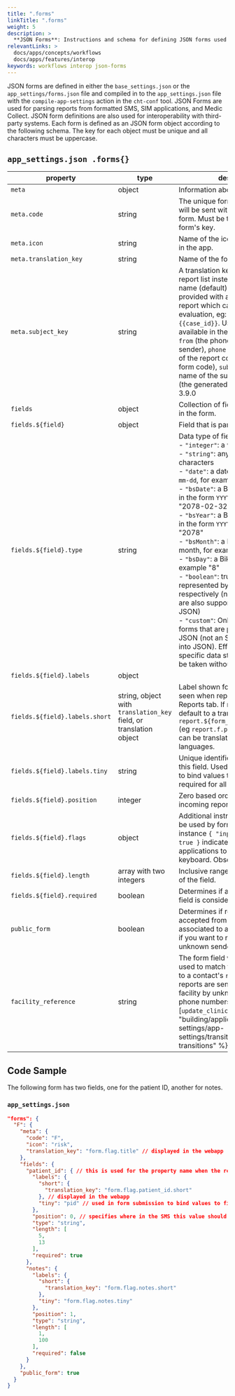 ```yaml
---
title: ".forms"
linkTitle: ".forms"
weight: 5
description: >
  **JSON Forms**: Instructions and schema for defining JSON forms used for handling reports from SMS and external tools
relevantLinks: >
  docs/apps/concepts/workflows
  docs/apps/features/interop
keywords: workflows interop json-forms
---
```


JSON forms are defined in either the `base_settings.json` or the `app_settings/forms.json` file and compiled in to the `app_settings.json` file with the `compile-app-settings` action in the `cht-conf` tool. JSON Forms are used for parsing reports from formatted SMS, SIM applications, and Medic Collect. JSON form definitions are also used for interoperability with third-party systems. Each form is defined as an JSON form object according to the following schema. The key for each object must be unique and all characters must be uppercase. 

## `app_settings.json .forms{}`

| property | type | description | required |
|---|---|---|---|
| `meta` | object | Information about the report. | yes |
| `meta.code` | string | The unique form identifier, which will be sent with all reports of this form. Must be the same as the form's key. | yes |
| `meta.icon` | string | Name of the icon resource shown in the app. | no |
| `meta.translation_key` | string | Name of the form shown in the app. | no |
| `meta.subject_key` | string | A translation key to display in the report list instead of the subject name (default). The translation is provided with a summary of the report which can be used for evaluation, eg: `Case registration {{case_id}}`. Useful properties available in the summary include: `from` (the phone number of the sender), `phone` (the phone number of the report contact), `form` (the form code), `subject.name` (the name of the subject), and `case_id` (the generated case id). Added in 3.9.0 | no |
| `fields`| object | Collection of field objects included in the form. | yes |
| `fields.${field}` | object | Field that is part of the form. | yes |
| `fields.${field}.type` | string | Data type of field:<br>  - `"integer"`: a whole number<br> - `"string"`: any collection of characters<br> - `"date"`: a date in the format `YYYY-mm-dd`, for example "2019-01-28"<br> - `"bsDate"`: a Bikram Sambat date in the form `YYYY-mm-dd`, for example "2078-02-32"<br> - `"bsYear"`: a Bikram Sambat year in the form `YYYY`, for example "2078"<br> - `"bsMonth"`: a Bikram Sambat month, for example "9"<br> - `"bsDay"`: a Bikram Sambat day, for example "8"<br> - `"boolean"`: true or false, represented by the digit `1` and `0` respectively (native JSON booleans are also supported if sending via JSON)<br> - `"custom"`: Only possible for JSON forms that are passed as actual JSON (not an SMS that gets parsed into JSON). Effectively any non-specific data structure, which will be taken without validation. | yes |
| `fields.${field}.labels` | object | | no |
| `fields.${field}.labels.short` | string, object with `translation_key` field, or translation object | Label shown for field in the app, seen when report is viewed in Reports tab. If missing, label will default to a translation key of `report.${form_name}.${field_name}` (eg `report.f.patient_id`) which can be translated in the app languages. | no |
| `fields.${field}.labels.tiny` | string | Unique identifier within the form for this field. Used in form submission to bind values to fields. Not required for all submission formats. | no |
| `fields.${field}.position` | integer | Zero based order of this field for incoming reports. | no |
| `fields.${field}.flags` | object | Additional instructions that could be used by form renderers. For instance `{ "input_digits_only": true }` indicated to SIM applications to show the number keyboard. Obsolete. | no |
| `fields.${field}.length` | array with two integers | Inclusive range accepted for length of the field. | no |
| `fields.${field}.required` | boolean | Determines if a report without this field is considered valid. | no |
| `public_form` | boolean | Determines if reports will be accepted from phone numbers not associated to a contact. Set to false if you want to reject reports from unknown senders. Default: true. | no |
| `facility_reference` | string | The form field whose value is to be used to match the incoming report to a contact's `rc_code`. Useful when reports are sent on behalf of a facility by unknown or various phone numbers. Requires the [`update_clinics` transition]({{% ref "building/application-settings/app-settings/transitions#available-transitions" %}}). | no |

## Code Sample

The following form has two fields, one for the patient ID, another for notes.

### `app_settings.json`
```json
"forms": {
  "F": {
    "meta": {
      "code": "F",
      "icon": "risk",
      "translation_key": "form.flag.title" // displayed in the webapp
    },
    "fields": {
      "patient_id": { // this is used for the property name when the report doc is created
        "labels": {
          "short": {
            "translation_key": "form.flag.patient_id.short"
          }, // displayed in the webapp
          "tiny": "pid" // used in form submission to bind values to fields - not required for all submission formats
        },
        "position": 0, // specifies where in the SMS this value should be
        "type": "string",
        "length": [
          5,
          13
        ],
        "required": true
      },
      "notes": {
        "labels": {
          "short": {
            "translation_key": "form.flag.notes.short"
          },
          "tiny": "form.flag.notes.tiny"
        },
        "position": 1,
        "type": "string",
        "length": [
          1,
          100
        ],
        "required": false
      }
    },
    "public_form": true
  }
}

```
